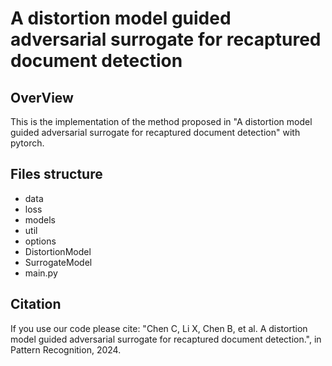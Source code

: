 # A distortion model guided adversarial surrogate for recaptured document detection

## OverView
This is the implementation of the method proposed in "A distortion model guided adversarial surrogate for recaptured document detection" with pytorch.

## Files structure
* data
* loss
* models
* util
* options
* DistortionModel
* SurrogateModel
* main.py

## Citation
If you use our code please cite: "Chen C, Li X, Chen B, et al. A distortion model guided adversarial surrogate for recaptured document detection.", in Pattern Recognition, 2024.

